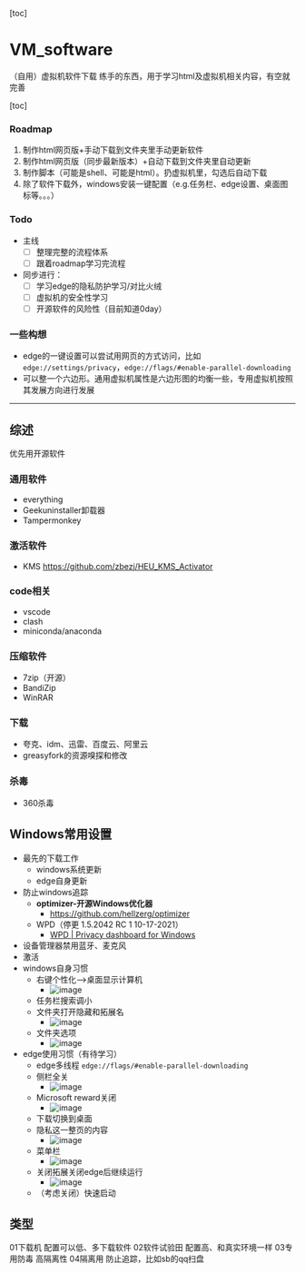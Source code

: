 [toc]

# VM_software
（自用）虚拟机软件下载
练手的东西，用于学习html及虚拟机相关内容，有空就完善

[toc]

### Roadmap
1. 制作html网页版+手动下载到文件夹里手动更新软件
2. 制作html网页版（同步最新版本）+自动下载到文件夹里自动更新
3. 制作脚本（可能是shell、可能是html）。扔虚拟机里，勾选后自动下载
4. 除了软件下载外，windows安装一键配置（e.g.任务栏、edge设置、桌面图标等。。。）


### Todo
* 主线
  - [ ] 整理完整的流程体系
  - [ ] 跟着roadmap学习完流程
* 同步进行：
  - [ ] 学习edge的隐私防护学习/对比火绒
  - [ ] 虚拟机的安全性学习
  - [ ] 开源软件的风险性（目前知道0day）
### 一些构想
* edge的一键设置可以尝试用网页的方式访问，比如`edge://settings/privacy`，`edge://flags/#enable-parallel-downloading`
* 可以整一个六边形。通用虚拟机属性是六边形图的均衡一些，专用虚拟机按照其发展方向进行发展
---

## 综述
优先用开源软件
### 通用软件

- everything
- Geekuninstaller卸载器
- Tampermonkey

### 激活软件

- KMS https://github.com/zbezj/HEU_KMS_Activator

### code相关

- vscode
- clash
- miniconda/anaconda

### 压缩软件

- 7zip（开源）
- BandiZip
- WinRAR

### 下载

- 夸克、idm、迅雷、百度云、阿里云
- greasyfork的资源嗅探和修改

### 杀毒

- 360杀毒

## Windows常用设置
- 最先的下载工作
  - windows系统更新
  - edge自身更新 
- 防止windows追踪
    - ****optimizer-开源Windows优化器****
        - https://github.com/hellzerg/optimizer
    - WPD（停更 1.5.2042 RC 1 10-17-2021）
        - [WPD | Privacy dashboard for Windows](https://wpd.app/)
- 设备管理器禁用蓝牙、麦克风
- 激活
- windows自身习惯
  - 右键个性化—>桌面显示计算机
    - ![image](https://github.com/FushengTao/VM_software/assets/86056063/b4008a36-e7c3-4af0-ac3c-9f3fe9e51061)
  - 任务栏搜索调小
  - 文件夹打开隐藏和拓展名
    - ![image](https://github.com/FushengTao/VM_software/assets/86056063/db86b8b8-1e34-4190-8bf7-696809b70d8f)
  - 文件夹选项
    -  ![image](https://github.com/FushengTao/VM_software/assets/86056063/419e74e7-eb08-49ab-882f-691f752e28d8)
- edge使用习惯（有待学习）
  - edge多线程
    `edge://flags/#enable-parallel-downloading`
  - 侧栏全关
    - ![image](https://github.com/FushengTao/VM_software/assets/86056063/1ffa3428-44a0-4b3f-bd59-fdf7e2752ec2)
  - Microsoft reward关闭
    - ![image](https://github.com/FushengTao/VM_software/assets/86056063/10cf68fa-9c0d-4e91-b2ef-734dbcbb1ded)
  - 下载切换到桌面
  - 隐私这一整页的内容
    - ![image](https://github.com/FushengTao/VM_software/assets/86056063/9160e881-b977-405b-9a65-9fdfce2f2b0c)
  - 菜单栏
    - ![image](https://github.com/FushengTao/VM_software/assets/86056063/58596151-9fea-464e-931e-f55d637d97a3)
  - 关闭拓展关闭edge后继续运行
    - ![image](https://github.com/FushengTao/VM_software/assets/86056063/40ace07e-926d-4272-b10b-0f94c4a8850d)
  - （考虑关闭）快速启动

## 类型

01下载机
  配置可以低、多下载软件
02软件试验田
  配置高、和真实环境一样
03专用防毒
  高隔离性
04隔离用
  防止追踪，比如sb的qq扫盘


